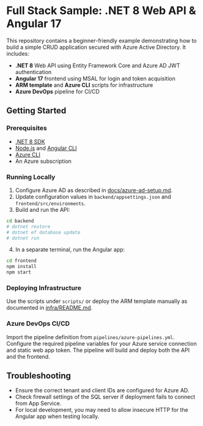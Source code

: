 # Full Stack Sample: .NET 8 Web API & Angular 17

This repository contains a beginner-friendly example demonstrating how to build a simple CRUD application secured with Azure Active Directory. It includes:

- **.NET 8** Web API using Entity Framework Core and Azure AD JWT authentication
- **Angular 17** frontend using MSAL for login and token acquisition
- **ARM template** and **Azure CLI** scripts for infrastructure
- **Azure DevOps** pipeline for CI/CD

## Getting Started

### Prerequisites

- [.NET 8 SDK](https://dotnet.microsoft.com/download)
- [Node.js](https://nodejs.org/) and [Angular CLI](https://angular.io/cli)
- [Azure CLI](https://learn.microsoft.com/cli/azure/install-azure-cli)
- An Azure subscription

### Running Locally

1. Configure Azure AD as described in [docs/azure-ad-setup.md](docs/azure-ad-setup.md).
2. Update configuration values in `backend/appsettings.json` and `frontend/src/environments`.
3. Build and run the API:

```bash
cd backend
# dotnet restore
# dotnet ef database update
# dotnet run
```

4. In a separate terminal, run the Angular app:

```bash
cd frontend
npm install
npm start
```

### Deploying Infrastructure

Use the scripts under `scripts/` or deploy the ARM template manually as documented in [infra/README.md](infra/README.md).

### Azure DevOps CI/CD

Import the pipeline definition from `pipelines/azure-pipelines.yml`. Configure the required pipeline variables for your Azure service connection and static web app token. The pipeline will build and deploy both the API and the frontend.

## Troubleshooting

- Ensure the correct tenant and client IDs are configured for Azure AD.
- Check firewall settings of the SQL server if deployment fails to connect from App Service.
- For local development, you may need to allow insecure HTTP for the Angular app when testing locally.

